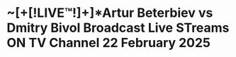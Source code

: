 # ~[+[!LIVE™!]+]*Artur Beterbiev vs Dmitry Bivol Broadcast Live STreams ON TV Channel 22 February 2025
